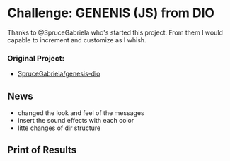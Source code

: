 # Challenge: GENENIS (JS) from DIO

Thanks to @SpruceGabriela who's started this project. From them I would capable to increment and customize as I whish. 

### Original Project:

* [SpruceGabriela/genesis-dio](https://github.com/SpruceGabriela/genesis-dio) 

## News

* changed the look and feel of the messages
* insert the sound effects with each color
* litte changes of dir structure

## Print of Results
